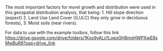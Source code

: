  The most important factors for morel growth and distribution were used in this geospatial distribution analysis, that being: 1. Hill slope direction (aspect) 2. Land Use Land Cover ((LULC) they only grow in deciduous forests), 3. Moist soils (near rivers).

 For data to use with the example toolbox, follow this link https://drive.google.com/drive/folders/1Kxo9yALcfLoeoGH8mxHWPXwE8sMwBuR9?usp=drive_link
